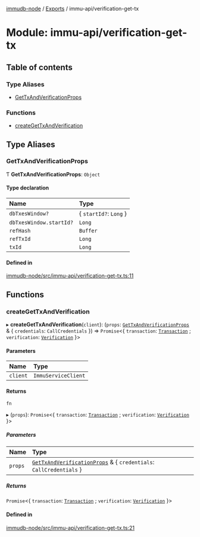 [immudb-node](../README.md) / [Exports](../modules.md) / immu-api/verification-get-tx

# Module: immu-api/verification-get-tx

## Table of contents

### Type Aliases

- [GetTxAndVerificationProps](immu_api_verification_get_tx.md#gettxandverificationprops)

### Functions

- [createGetTxAndVerification](immu_api_verification_get_tx.md#creategettxandverification)

## Type Aliases

### GetTxAndVerificationProps

Ƭ **GetTxAndVerificationProps**: `Object`

#### Type declaration

| Name | Type |
| :------ | :------ |
| `dbTxesWindow?` | { `startId?`: `Long`  } |
| `dbTxesWindow.startId?` | `Long` |
| `refHash` | `Buffer` |
| `refTxId` | `Long` |
| `txId` | `Long` |

#### Defined in

[immudb-node/src/immu-api/verification-get-tx.ts:11](https://github.com/user3232/node-immu-db/blob/2e88686/immudb-node/src/immu-api/verification-get-tx.ts#L11)

## Functions

### createGetTxAndVerification

▸ **createGetTxAndVerification**(`client`): (`props`: [`GetTxAndVerificationProps`](immu_api_verification_get_tx.md#gettxandverificationprops) & { `credentials`: `CallCredentials`  }) => `Promise`<{ `transaction`: [`Transaction`](types_Transaction.md#transaction) ; `verification`: [`Verification`](types_Verification.md#verification)  }\>

#### Parameters

| Name | Type |
| :------ | :------ |
| `client` | `ImmuServiceClient` |

#### Returns

`fn`

▸ (`props`): `Promise`<{ `transaction`: [`Transaction`](types_Transaction.md#transaction) ; `verification`: [`Verification`](types_Verification.md#verification)  }\>

##### Parameters

| Name | Type |
| :------ | :------ |
| `props` | [`GetTxAndVerificationProps`](immu_api_verification_get_tx.md#gettxandverificationprops) & { `credentials`: `CallCredentials`  } |

##### Returns

`Promise`<{ `transaction`: [`Transaction`](types_Transaction.md#transaction) ; `verification`: [`Verification`](types_Verification.md#verification)  }\>

#### Defined in

[immudb-node/src/immu-api/verification-get-tx.ts:21](https://github.com/user3232/node-immu-db/blob/2e88686/immudb-node/src/immu-api/verification-get-tx.ts#L21)
